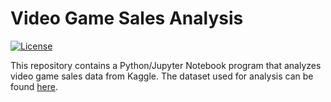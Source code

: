 # Video Game Sales Analysis

[![License](https://img.shields.io/badge/License-MIT-blue.svg)](https://opensource.org/licenses/MIT)

This repository contains a Python/Jupyter Notebook program that analyzes video game sales data from Kaggle. The dataset used for analysis can be found [here](https://www.kaggle.com/datasets/asaniczka/video-game-sales-2024/code?datasetId=4371999&sortBy=dateRun&tab=profile).

